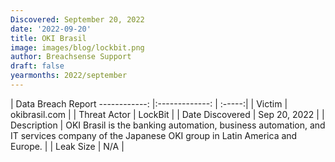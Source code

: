 ```yaml
---
Discovered: September 20, 2022
date: '2022-09-20'
title: OKI Brasil
image: images/blog/lockbit.png
author: Breachsense Support
draft: false
yearmonths: 2022/september
---
```



| Data Breach Report
------------:     |:-------------:    | :-----:|
| Victim      | okibrasil.com      | 
| Threat Actor      | LockBit      | 
| Date Discovered      | Sep 20, 2022      | 
| Description      | OKI Brasil is the banking automation, business automation, and IT services company of the Japanese OKI group in Latin America and Europe.      | 
| Leak Size      | N/A      | 

